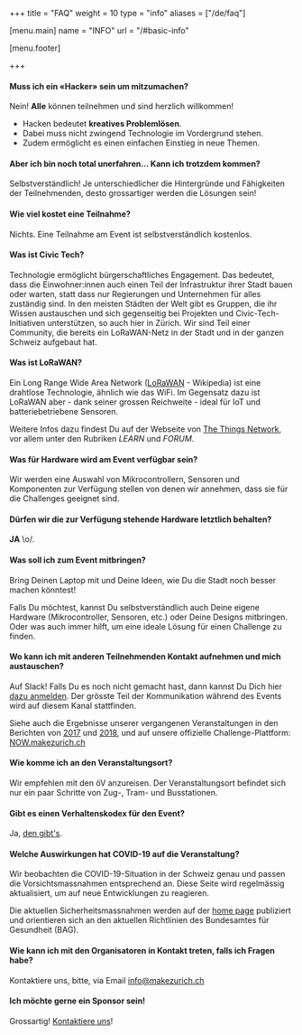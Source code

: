 +++
title = "FAQ"
weight = 10
type = "info"
aliases = ["/de/faq"]

[menu.main]
  name = "INFO"
  url = "/#basic-info"

[menu.footer]

+++

#### Muss ich ein «Hacker» sein um mitzumachen?

Nein! **Alle** können teilnehmen und sind herzlich willkommen!

* Hacken bedeutet **kreatives Problemlösen**.
* Dabei muss nicht zwingend Technologie im Vordergrund stehen.
* Zudem ermöglicht es einen einfachen Einstieg in neue Themen.

#### Aber ich bin noch total unerfahren... Kann ich trotzdem kommen?

Selbstverständlich! Je unterschiedlicher die Hintergründe und Fähigkeiten der Teilnehmenden, desto grossartiger werden die Lösungen sein!

#### Wie viel kostet eine Teilnahme?

Nichts. Eine Teilnahme am Event ist selbstverständlich kostenlos.

#### Was ist Civic Tech?

Technologie ermöglicht bürgerschaftliches Engagement. Das bedeutet, dass die Einwohner:innen auch einen Teil der Infrastruktur ihrer Stadt bauen oder warten, statt dass nur Regierungen und Unternehmen für alles zuständig sind. 
In den meisten Städten der Welt gibt es Gruppen, die ihr Wissen austauschen und sich gegenseitig bei Projekten und Civic-Tech-Initiativen unterstützen, so auch hier in Zürich. Wir sind Teil einer Community, die bereits ein LoRaWAN-Netz in der Stadt und in der ganzen Schweiz aufgebaut hat.

#### Was ist LoRaWAN?

Ein Long Range Wide Area Network ([LoRaWAN](https://de.wikipedia.org/wiki/Long_Range_Wide_Area_Network) - Wikipedia) ist eine drahtlose Technologie, ähnlich wie das WiFi. Im Gegensatz dazu ist LoRaWAN aber - dank seiner grossen Reichweite - ideal für IoT und batteriebetriebene Sensoren.

Weitere Infos dazu findest Du auf der Webseite von [The Things Network](https://thethingsnetwork.org), vor allem unter den Rubriken *LEARN* und *FORUM*.

#### Was für Hardware wird am Event verfügbar sein?

Wir werden eine Auswahl von Mikrocontrollern, Sensoren und Komponenten zur Verfügung stellen von denen wir annehmen, dass sie für die Challenges geeignet sind.

#### Dürfen wir die zur Verfügung stehende Hardware letztlich behalten?

**JA** \o/.

#### Was soll ich zum Event mitbringen?

Bring Deinen Laptop mit und Deine Ideen, wie Du die Stadt noch besser machen könntest! 

Falls Du möchtest, kannst Du selbstverständlich auch Deine eigene Hardware (Mikrocontroller, Sensoren, etc.) oder Deine Designs mitbringen. Oder was auch immer hilft, um eine ideale Lösung für einen Challenge zu finden.

#### Wo kann ich mit anderen Teilnehmenden Kontakt aufnehmen und mich austauschen?

Auf Slack! Falls Du es noch nicht gemacht hast, dann kannst Du Dich hier [dazu anmelden](https://ttn-ch.herokuapp.com).
Der grösste Teil der Kommunikation während des Events wird auf diesem Kanal stattfinden.

Siehe auch die Ergebnisse unserer vergangenen Veranstaltungen in den Berichten von [2017](/2017/) und [2018](/2018/), und auf unsere offizielle Challenge-Plattform: [NOW.makezurich.ch](https://now.makezurich.ch)

#### Wie komme ich an den Veranstaltungsort?

Wir empfehlen mit den öV anzureisen. Der Veranstaltungsort befindet sich nur ein paar Schritte von Zug-, Tram- und Busstationen.

#### Gibt es einen Verhaltenskodex für den Event?

Ja, [den gibt's](/de/guidelines).

#### Welche Auswirkungen hat COVID-19 auf die Veranstaltung?

Wir beobachten die COVID-19-Situation in der Schweiz genau und passen die Vorsichtsmassnahmen entsprechend an. Diese Seite wird regelmässig aktualisiert, um auf neue Entwicklungen zu reagieren.

Die aktuellen Sicherheitsmassnahmen werden auf der [home page](/#covid-protection) publiziert und orientieren sich an den aktuellen Richtlinien des Bundesamtes für Gesundheit (BAG).

#### Wie kann ich mit den Organisatoren in Kontakt treten, falls ich Fragen habe?

Kontaktiere uns, bitte, via Email [info@makezurich.ch](mailto:info@makezurich.ch)

#### Ich möchte gerne ein Sponsor sein!

Grossartig! [Kontaktiere uns](https://docs.google.com/forms/d/e/1FAIpQLSdRl0GB3NludsBC6zTWhVvKDKMKrmy5nTXiCkX0NR4UpuK0Sw/viewform?usp=sf_link)!
